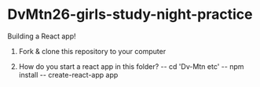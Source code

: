 # DvMtn26-girls-study-night-practice
Building a React app!

1. Fork & clone this repository to your computer

2. How do you start a react app in this folder?
    -- cd 'Dv-Mtn etc'
    -- npm install
    -- create-react-app app

